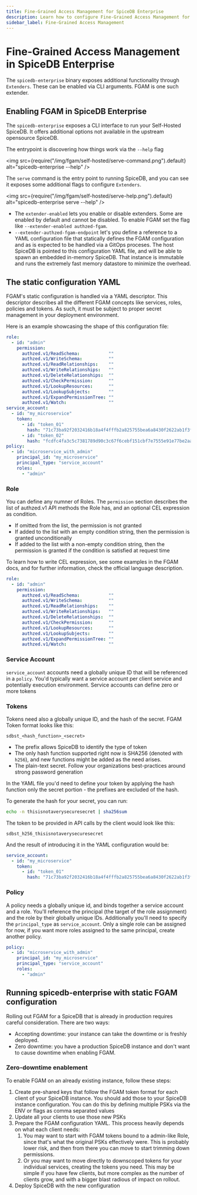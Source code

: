 ```yaml
---
title: Fine-Grained Access Management for SpiceDB Enterprise
description: Learn how to configure Fine-Grained Access Management for SpiceDB Enterprise.
sidebar_label: Fine-Grained Access Management
---
```


# Fine-Grained Access Management in SpiceDB Enterprise

The `spicedb-enterprise` binary exposes additional functionality through `Extenders`. These can be enabled via CLI arguments. FGAM is one such extender.

## Enabling FGAM in SpiceDB Enterprise

The `spicedb-enterprise` exposes a CLI interface to run your Self-Hosted SpiceDB. It offers additional options not available in the upstream opensource SpiceDB.

The entrypoint is discovering how things work via the `--help` flag

<img src={require("/img/fgam/self-hosted/serve-command.png").default} alt="spicedb-enterprise --help" />

The `serve` command is the entry point to running SpiceDB, and you can see it exposes some additional flags to configure `Extenders`.

<img src={require("/img/fgam/self-hosted/serve-help.png").default} alt="spicedb-enterprise serve --help" />

- The `extender-enabled` lets you enable or disable extenders. Some are enabled by default and cannot be disabled. To enable FGAM set the flag like `--extender-enabled authzed-fgam`.
- `--extender-authzed-fgam-endpoint` let's you define a reference to a YAML configuration file that statically defines the FGAM configuration and as is expected to be handled via a GitOps proceses. The host SpiceDB is pointed to this configuration YAML file, and will be able to spawn an embedded in-memory SpiceDB. That instance is immutable and runs the extremely fast memory datastore to minimize the overhead.

## The static configuration YAML

FGAM's static configuration is handled via a YAML descriptor. This descriptor describes all the different FGAM concepts like services, roles, policies and tokens. As such, it must be subject to proper secret management in your deployment environment.

Here is an example showcasing the shape of this configuration file:

```yaml
role:
  - id: "admin"
    permission:
      authzed.v1/ReadSchema:           ""
      authzed.v1/WriteSchema:          ""
      authzed.v1/ReadRelationships:    ""
      authzed.v1/WriteRelationships:   ""
      authzed.v1/DeleteRelationships:  ""
      authzed.v1/CheckPermission:      ""
      authzed.v1/LookupResources:      ""
      authzed.v1/LookupSubjects:       ""
      authzed.v1/ExpandPermissionTree: ""
      authzed.v1/Watch:                ""
service_account:
  - id: "my_microservice"
    token:
      - id: "token_01"
        hash: "71c73ba92f2032416b18a4f4fffb2a825755bea6a8430f2622ab1f3fb35a10d0"
      - id: "token_02"
        hash: "fcdfc4fa3c5c7381789d90c3c67f6cebf151cbf7e7555e91e77be2aa3e0a4bdf"
policy:
  - id: "microservice_with_admin"
    principal_id: "my_microservice"
    principal_type: "service_account"
    roles:
      - "admin"
```

### Role

You can define any numner of Roles. The `permission` section describes the list of authzed.v1 API methods the Role has, and an optional CEL expression as condition.

- If omitted from the list, the permission is not granted
- If added to the list with an empty condition string, then the permission is granted unconditionally
- If added to the list with a non-empty condition string, then the permission is granted if the condition is satisfied at request time

To learn how to write CEL expression, see some examples in the FGAM docs, and for further information, check the official language description.

```yaml
role:
  - id: "admin"
    permission:
      authzed.v1/ReadSchema:           ""
      authzed.v1/WriteSchema:          ""
      authzed.v1/ReadRelationships:    ""
      authzed.v1/WriteRelationships:   ""
      authzed.v1/DeleteRelationships:  ""
      authzed.v1/CheckPermission:      ""
      authzed.v1/LookupResources:      ""
      authzed.v1/LookupSubjects:       ""
      authzed.v1/ExpandPermissionTree: ""
      authzed.v1/Watch:                ""
```

### Service Account

`service_account` accounts need a globally unique ID that will be referenced in a `policy`. You'd typically want a service account per client service and potentially execution environment. Service accounts can define zero or more tokens

### Tokens

Tokens need also a globally unique ID, and the hash of the secret. FGAM Token format looks like this:

```
sdbst_<hash_function>_<secret>
```

- The prefix allows SpiceDB to identify the type of token
- The only hash function supported right now is SHA256 (denoted with `h256`), and new functions might be added as the need arises.
- The plain-text secret. Follow your organizations best-practices around strong password generation

In the YAML file you'd need to define your token by applying the hash function only the secret portion - the prefixes are excluded of the hash.

To generate the hash for your secret, you can run:

```bash
echo -n thisisnotaverysecuresecret | sha256sum
```

The token to be provided in API calls by the client would look like this:

```
sdbst_h256_thisisnotaverysecuresecret
```

And the result of introducing it in the YAML configuration would be:

```yaml
service_account:
  - id: "my_microservice"
    token:
      - id: "token_01"
        hash: "71c73ba92f2032416b18a4f4fffb2a825755bea6a8430f2622ab1f3fb35a10d0"
```

### Policy

A policy needs a globally unique id, and binds together a service account and a role. You'll reference the principal (the target of the role assignment) and the role by their globally unique IDs. Additionally you'll need to specify the `principal_type` as `service_account`. Only a single role can be assigned for now, if you want more roles assigned to the same principal, create another policy.

```yaml
policy:
  - id: "microservice_with_admin"
    principal_id: "my_microservice"
    principal_type: "service_account"
    roles:
      - "admin"
```

## Running spicedb-enterprise with static FGAM configuration

Rolling out FGAM for a SpiceDB that is already in production requires careful consideration. There are two ways:

- Accepting downtime: your instance can take the downtime or is freshly deployed.
- Zero downtime: you have a production SpiceDB instance and don't want to cause downtime when enabling FGAM.

### Zero-downtime enablement

To enable FGAM on an already existing instance, follow these steps:

1. Create pre-shared keys that follow the FGAM token format for each client of your SpiceDB instance. You should add those to your SpiceDB instance configuration. You can do this by defining multiple PSKs via the ENV or flags as comma separated values
2. Update all your clients to use those new PSKs
3. Prepare the FGAM configuration YAML. This process heavily depends on what each client needs:
   1. You may want to start with FGAM tokens bound to a admin-like Role, since that's what the original PSKs effectively were. This is probably lower risk, and then from there you can move to start trimming down permissions.
   2. Or you may want to move directly to downscoped tokens for your individual services, creating the tokens you need. This may be simple if you have few clients, but more complex as the number of clients grow, and with a bigger blast radious of impact on rollout.
4. Deploy SpiceDB with the new configuration
